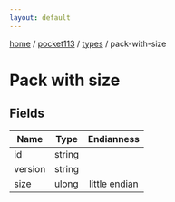 ```yaml
---
layout: default
---
```


[home](/)  /  [pocket113](/protocol/pocket113)  /  [types](/protocol/pocket113/types)  /  pack-with-size

# Pack with size

## Fields

Name | Type | Endianness
---|---|:---:
id | string | 
version | string | 
size | ulong | little endian

